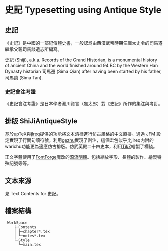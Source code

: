 # 史記 Typesetting using Antique Style

## 史記

《史記》是中國的一部紀傳體史書，一般認爲由西漢武帝時期任職太史令的司馬遷繼承父親司馬談遺志所編寫。

史記 (Shiji), a.k.a. Records of the Grand Historian, is a monumental history of ancient China and the world finished around 94 BC by the Western Han Dynasty historian 司馬遷 (Sima Qian) after having been started by his father, 司馬談 (Sima Tan).

### 史記會注考證

《史記會注考證》是日本學者瀧川資言（龜太郎）對《史記》所作的集注與考訂。

## 排版 ShiJiAntiqueStyle

基於upTeX與[jlreq](https://github.com/abenori/jlreq)提供的功能將文本清樣進行仿古風格的中文直排。通過 JFM 設定實現了行間句讀符號。利用[gezhu](https://github.com/yang-le/gezhu)實現了割注，這個宏包似乎比jlreq内附的warichu功能更為適應仿古排版。仿武英殿二十四史本，利用[TikZ](https://github.com/pgf-tikz/pgf)繪製了欄綫。

正文字體使用了[FontForge](https://github.com/fontforge/fontforge)魔改的[源流明體](https://github.com/ButTaiwan/genryu-font)。包括縮放字形、長體的製作、繪製特殊記號等等。

## 文本來源

見 Text Contents for 史記。

## 檔案結構
```
 WorkSpace
    ├─Contents
    │ ├─chapter*.tex
    │ └─notes*.tex
    └─Style
      └─main.tex
```
